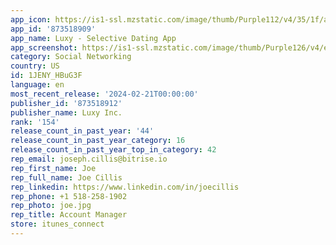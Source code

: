 ```yaml
---
app_icon: https://is1-ssl.mzstatic.com/image/thumb/Purple112/v4/35/1f/a3/351fa322-192b-de45-9e6e-9be4d2c4d1ee/AppIcon_Luxy-0-0-1x_U007emarketing-0-6-0-85-220.png/1024x1024bb.png
app_id: '873518909'
app_name: Luxy - Selective Dating App
app_screenshot: https://is1-ssl.mzstatic.com/image/thumb/Purple126/v4/e9/f3/f5/e9f3f5eb-1f10-b468-f5a3-bad408ae919c/ae1b5a40-6376-4b5b-8385-9fb7b8785a98_6.5-2.png/1242x2688bb.png
category: Social Networking
country: US
id: 1JENY_HBuG3F
language: en
most_recent_release: '2024-02-21T00:00:00'
publisher_id: '873518912'
publisher_name: Luxy Inc.
rank: '154'
release_count_in_past_year: '44'
release_count_in_past_year_category: 16
release_count_in_past_year_top_in_category: 42
rep_email: joseph.cillis@bitrise.io
rep_first_name: Joe
rep_full_name: Joe Cillis
rep_linkedin: https://www.linkedin.com/in/joecillis
rep_phone: +1 518-258-1902
rep_photo: joe.jpg
rep_title: Account Manager
store: itunes_connect
---
```

